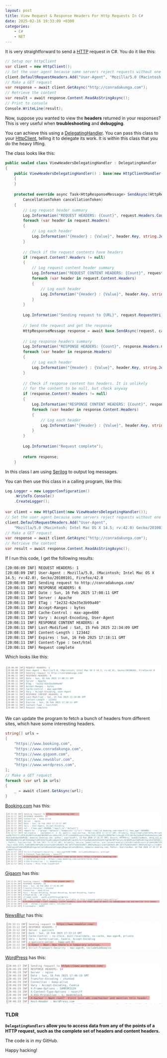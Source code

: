 ```yaml
---
layout: post
title: View Request & Response Headers For Http Requests In C#
date: 2025-02-16 19:33:09 +0300
categories:
    - C#
    - NET
---
```


It is very straightforward to send a [HTTP](https://developer.mozilla.org/en-US/docs/Web/HTTP) request in C#. You do it like this:

```c#
// Setup our httpClient
var client = new HttpClient();
// Set the user agent because some servers reject requests without one
client.DefaultRequestHeaders.Add("User-Agent", "Mozilla/5.0 (Macintosh; Intel Mac OS X x.y; rv:42.0) Gecko/20100101 Firefox/42.0");
// Make a GET request
var response = await client.GetAsync("http://conradakunga.com");
// Retrieve the content
var result = await response.Content.ReadAsStringAsync();
// Print to console
Console.WriteLine(result);
```

Now, suppose you wanted to view the **headers** returned in your responses? This is very useful when **troubleshooting** and **debugging**.

You can achieve this using a [DelegatingHandler](https://learn.microsoft.com/en-us/dotnet/api/system.net.http.delegatinghandler?view=net-9.0). You can pass this class to your [HttpClient](https://learn.microsoft.com/en-us/dotnet/api/system.net.http.httpclient?view=net-9.0), telling it to delegate its work. It is within this class that you do the heavy lifting.

The class looks like this:

```c#
public sealed class ViewHeadersDelegatingHandler : DelegatingHandler
{
    public ViewHeadersDelegatingHandler() : base(new HttpClientHandler())
    {
    }

    protected override async Task<HttpResponseMessage> SendAsync(HttpRequestMessage request,
        CancellationToken cancellationToken)
    {
        // Log request header summary
        Log.Information("REQUEST HEADERS: {Count}", request.Headers.Count());
        foreach (var header in request.Headers)
        {
            // Log each header
            Log.Information("{Header} : {Value}", header.Key, string.Join(", ", header.Value));
        }

        // Check if the request contents have headers
        if (request.Content?.Headers != null)
        {
            // Log request content header summary
            Log.Information("REQUEST CONTENT HEADERS: {Count}", request.Content.Headers.Count());
            foreach (var header in request.Content.Headers)
            {
                // Log each header
                Log.Information("{Header} : {Value}", header.Key, string.Join(", ", header.Value));
            }
        }

        Log.Information("Sending request to {URL}", request.RequestUri);

        // Send the request and get the response
        HttpResponseMessage response = await base.SendAsync(request, cancellationToken);

        // Log response headers summary
        Log.Information("RESPONSE HEADERS: {Count}", response.Headers.Count());
        foreach (var header in response.Headers)
        {
            // Log each header
            Log.Information("{Header} : {Value}", header.Key, string.Join(", ", header.Value));
        }

        // Check if response content has headers. It is unlikely
        // for the content to be null, but check anyway
        if (response.Content?.Headers != null)
        {
            Log.Information("RESPONSE CONTENT HEADERS: {Count}", response.Content.Headers.Count());
            foreach (var header in response.Content.Headers)
            {
                // Log each header
                Log.Information("{Header} : {Value}", header.Key, string.Join(", ", header.Value));
            }
        }

        Log.Information("Request complete");

        return response;
    }
```

In this class I am using [Serilog](https://www.nuget.org/packages/serilog) to output log messages.

You can then use this class in a calling program, like this:

```c#
Log.Logger = new LoggerConfiguration()
    .WriteTo.Console()
    .CreateLogger();

var client = new HttpClient(new ViewHeadersDelegatingHandler());
// Set the user agent because some servers reject requests without one
client.DefaultRequestHeaders.Add("User-Agent",
    "Mozilla/5.0 (Macintosh; Intel Mac OS X 14.5; rv:42.0) Gecko/20100101 Firefox/42.0");
// Make a GET request
var response = await client.GetAsync("http://conradakunga.com");
// Retrieve the content
var result = await response.Content.ReadAsStringAsync();
```

If I run this code, I get the following results:

```plaintext
[20:08:09 INF] REQUEST HEADERS: 1
[20:08:09 INF] User-Agent : Mozilla/5.0, (Macintosh; Intel Mac OS X 14.5; rv:42.0), Gecko/20100101, Firefox/42.0
[20:08:09 INF] Sending request to http://conradakunga.com/
[20:08:11 INF] RESPONSE HEADERS: 6
[20:08:11 INF] Date : Sun, 16 Feb 2025 17:08:11 GMT
[20:08:11 INF] Server : Apache
[20:08:11 INF] ETag : "1e232-62e35e3b99a40"
[20:08:11 INF] Accept-Ranges : bytes
[20:08:11 INF] Cache-Control : max-age=600
[20:08:11 INF] Vary : Accept-Encoding, User-Agent
[20:08:11 INF] RESPONSE CONTENT HEADERS: 4
[20:08:11 INF] Last-Modified : Sat, 15 Feb 2025 22:34:09 GMT
[20:08:11 INF] Content-Length : 123442
[20:08:11 INF] Expires : Sun, 16 Feb 2025 17:18:11 GMT
[20:08:11 INF] Content-Type : text/html
[20:08:11 INF] Request complete
```

Which looks like this:

![ViewHeaders](../images/2025/02/ViewHeaders.png)

We can update the program to fetch a bunch of headers from different sites, which have some interesting headers.

```c#
string[] urls =
[
    "https://www.booking.com",
    "https://www.conradakunga.com",
    "https://www.gigaom.com",
    "https://www.newsblur.com",
    "https://www.wordpress.com",
];
// Make a GET request
foreach (var url in urls)
{
    _ = await client.GetAsync(url);
}
```

[Booking.com](https://www.booking.com) has this:

![booking](../images/2025/02/booking.png)

[Gigaom](https://www.gigaom.com) has this:

![gigaom](../images/2025/02/gigaom.png)

[NewsBlur](https://www.newsblur.com) has this:

![newsblur](../images/2025/02/newsblur.png)

[WordPress](https://www.wordpress.com) has this:

![wordpress](../images/2025/02/wordpress.png)

### TLDR

**`DelegatingHandlers` allow you to access data from any of the points of a HTTP request, such as the complete set of headers and content headers.**

The code is in my GitHub.

Happy hacking!
